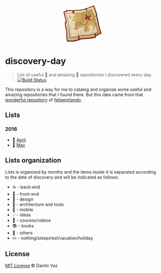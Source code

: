 <p align="center">
  <img src="./assets/logo.png" alt="Discovery Day Logo">
</p>

# discovery-day
> List of useful :punch: and amazing :pray: repositories I discovered every day.
[![Build Status](https://travis-ci.org/danilovaz/discovery-day.svg?branch=master)](https://travis-ci.org/danilovaz/discovery-day)

This repository is a way for me to catalog and organize some useful and amazing repositories that I found there. But this idea came from that [wonderful repository](https://github.com/felipeorlando/discovery-log) of [felipeorlando](https://github.com/felipeorlando/).

## Lists

### 2016

* :calendar: [April](https://github.com/danilovaz/discovery-day/blob/master/2016/april.md)
* :calendar: [May](https://github.com/danilovaz/discovery-day/blob/master/2016/may.md)

## Lists organization

Lists is organized by months and the items inside it is separated according to the date of discovery and will be indicated as follows:

- :coffee: - back-end
- :beers: - front-end
- :art: - design
- :wrench: - architecture and tools
- :iphone: - mobile
- :bulb: - ideas
- :movie_camera: - courses/videos
- :books: - books
- :lollipop: - others
- :zzz: - nothing/sleep/rest/vacation/holiday

## License

[MIT License](http://danilovaz.mit-license.org/) © Danilo Vaz
